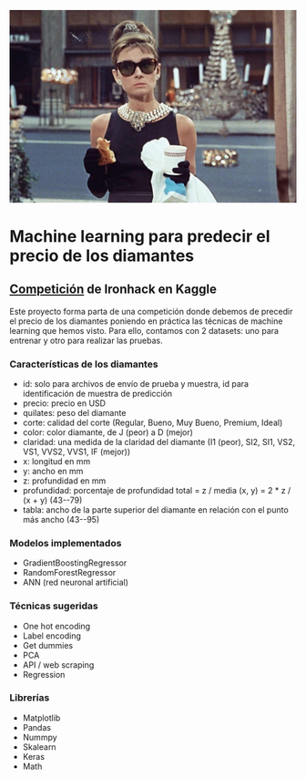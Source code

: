 


![kaggle-diamond-competition](imagenes/desayuno_con_diamantes.jpg)





# Machine learning para predecir el precio de los diamantes  
## [Competición](https://www.kaggle.com/c/diamonds-datamad0820) de Ironhack en Kaggle

Este proyecto forma parta de una competición donde debemos de precedir el precio de los diamantes poniendo en práctica las técnicas de machine learning que hemos visto.
Para ello, contamos con 2 datasets: uno para entrenar y otro para realizar las pruebas.

### Características de los diamantes

- id: solo para archivos de envío de prueba y muestra, id para identificación de muestra de predicción
- precio: precio en USD
- quilates: peso del diamante
- corte: calidad del corte (Regular, Bueno, Muy Bueno, Premium, Ideal)
- color: color diamante, de J (peor) a D (mejor)
- claridad: una medida de la claridad del diamante (I1 (peor), SI2, SI1, VS2, VS1, VVS2, VVS1, IF (mejor))
- x: longitud en mm
- y: ancho en mm
- z: profundidad en mm
- profundidad: porcentaje de profundidad total = z / media (x, y) = 2 * z / (x + y) (43--79)
- tabla: ancho de la parte superior del diamante en relación con el punto más ancho (43--95)

### Modelos implementados 

- GradientBoostingRegressor 
- RandomForestRegressor 
- ANN (red neuronal artificial) 

### Técnicas sugeridas

- One hot encoding
- Label encoding
- Get dummies 
- PCA
- API / web scraping
- Regression

### Librerías

- Matplotlib
- Pandas
- Nummpy 
- Skalearn
- Keras
- Math
